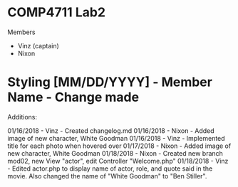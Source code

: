 COMP4711 Lab2
========================
Members
- Vinz (captain)
- Nixon

Styling
[MM/DD/YYYY] - Member Name - Change made
========================
Additions:

01/16/2018 - Vinz - Created changelog.md
01/16/2018 - Nixon - Added image of new character, White Goodman
01/16/2018 - Vinz - Implemented title for each photo when hovered over
01/17/2018 - Nixon - Added image of new character, White Goodman
01/18/2018 - Nixon - Created new branch mod02, new View "actor", edit Controller "Welcome.php"
01/18/2018 - Vinz - Edited actor.php to display name of actor, role, and quote said in the movie. Also changed the name of "White Goodman" to "Ben Stiller".
